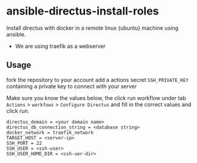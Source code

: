 # ansible-directus-install-roles

Install directus with docker in a remote linux {ubuntu} machine using ansible.
 - We are using traefik as a webserver

## Usage 
fork the repository to your account
add a actions secret `SSH_PRIVATE_KEY` containing a private key to connect with your server

Make sure you know the values below, the click run workflow under tab `Actions` > `workfows` > `Configure Directus` and fill in the correct values and click run.

```
directus_domain = <your domain name>
directus_db_connection_string = <database string>
docker_network = traefik_network
TARGET_HOST = <server-ip>
SSH_PORT = 22
SSH_USER = <ssh-user>
SSH_USER_HOME_DIR = <ssh-uer-dir>
```
